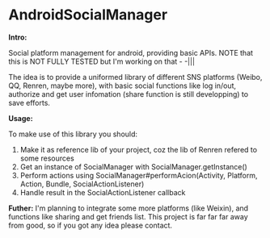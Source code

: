 AndroidSocialManager
====================

<b>Intro:</b>

Social platform management for android, providing basic APIs. 
NOTE that this is NOT FULLY TESTED but I'm working on that - -|||

The idea is to provide a uniformed library of different SNS platforms (Weibo, QQ, Renren, maybe more),
with basic social functions like log in/out, authorize and get user infomation (share function is still developping) 
to save efforts.

<b>Usage:</b>

To make use of this library you should:

1. Make it as reference lib of your project, coz the lib of Renren refered to some resources
2. Get an instance of SocialManager with SocialManager.getInstance()
3. Perform actions using SocialManager#performAcion(Activity, Platform, Action, Bundle, SocialActionListener)
4. Handle result in the SocialActionListener callback

<b>Futher:</b>
I'm planning to integrate some more platforms (like Weixin), and functions like sharing and get friends list.
This project is far far far away from good, so if you got any idea please contact.
